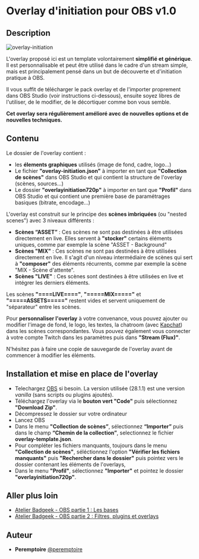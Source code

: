 # Overlay d'initiation pour OBS v1.0


## Description

![overlay-initiation](https://user-images.githubusercontent.com/91347360/210372163-1003ba8c-8e9d-43dd-a5a5-59018c5908a3.gif)

L'overlay proposé ici est un template volontairement **simplifié et générique**. Il est personnalisable et peut être utilisé dans le cadre d'un stream simple, mais est principalement pensé dans un but de découverte et d'initiation pratique à OBS.

Il vous suffit de télécharger le pack overlay et de l'importer proprement dans OBS Studio (voir instructions ci-dessous), ensuite soyez libres de l'utiliser, de le modifier, de le décortiquer comme bon vous semble.

**Cet overlay sera régulièrement amélioré avec de nouvelles options et de nouvelles techniques.**


## Contenu

Le dossier de l'overlay contient : 
- les **élements graphiques** utilisés (image de fond, cadre, logo...)
- Le fichier **"overlay-initiation.json"** à importer en tant que **"Collection de scènes"** dans OBS Studio et qui contient la structure de l'overlay (scènes, sources...)
- Le dossier **"overlayinitiation720p"** à importer en tant que **"Profil"** dans OBS Studio et qui contient une première base de paramétrages basiques (bitrate, encodage...)

L'overlay est construit sur le principe des **scènes imbriquées** (ou "nested scenes") avec 3 niveaux différents : 

- **Scènes “ASSET”** : Ces scènes ne sont pas destinées à être utilisées directement en live. Elles servent à **"stocker"** certains éléments uniques, comme par exemple la scène "ASSET - Background"
- **Scènes "MIX"** : Ces scènes ne sont pas destinées à être utilisées directement en live. Il s'agit d'un niveau intermédiaire de scènes qui sert à **"composer"** des éléments récurrents, comme par exemple la scène "MIX - Scène d'attente".
- **Scènes "LIVE"** : Ces scènes sont destinées à être utilisées en live et intégrer les derniers éléments. 

Les scènes **"====LIVE===="**, **"=====MIX====="** et **"=====ASSETS====="** restent vides et servent uniquement de "séparateur" entre les scènes.

Pour **personnaliser l'overlay** à votre convenance, vous pouvez ajouter ou modifier l'image de fond, le logo, les textes, la chatroom (avec [Kapchat](https://nightdev.com/kapchat))  dans les scènes correspondantes. Vous pouvez également vous connecter à votre compte Twitch dans les paramètres puis dans **"Stream (Flux)"**.

N'hésitez pas à faire une copie de sauvegarde de l'overlay avant de commencer à modifier les éléments.


## Installation et mise en place de l'overlay
- Telechargez [OBS](https://obsproject.com/fr) si besoin. La version utilisée (28.1.1) est une version *vanilla* (sans scripts ou plugins ajoutés).
- Téléchargez l'overlay via le **bouton vert "Code"** puis sélectionnez **"Download Zip"**.
- Décompressez le dossier sur votre ordinateur
- Lancez OBS
- Dans le menu **"Collection de scènes”**, sélectionnez **“Importer”** puis dans le champ **“Chemin de la collection”**, selectionnez le fichier **overlay-template.json**.
- Pour compléter les fichiers manquants, toujours dans le menu **"Collection de scènes"**, séléctionnez l'option **"Vérifier les fichiers manquants"** puis **"Rechercher dans le dossier"** puis pointez vers le dossier contenant les éléments de l'overlays,
- Dans le menu **"Profil"**, sélectionnez **"Importer"** et pointez le dossier **"overlayinitiation720p"**.


## Aller plus loin

- [Atelier Badgeek - OBS partie 1 : Les bases](https://www.youtube.com/watch?v=zDg4tO1_jhM)
- [Atelier Badgeek - OBS partie 2 : Filtres, plugins et overlays](https://www.youtube.com/watch?v=luTexi3Aefc)


## Auteur
* **Peremptoire** [@peremptoire](https://bsky.app/profile/peremptoire.bsky.social)
